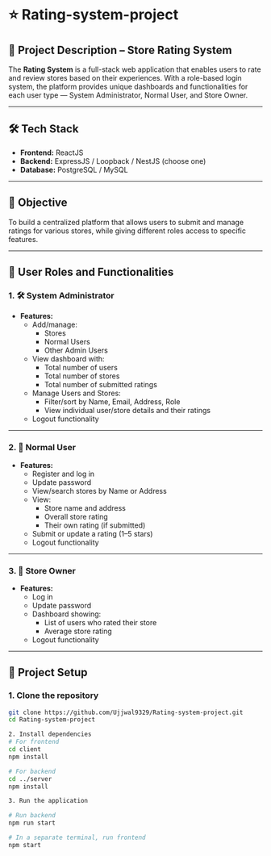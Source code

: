 # ⭐ Rating-system-project

## 📌 Project Description – Store Rating System

The **Rating System** is a full-stack web application that enables users to rate and review stores based on their experiences. With a role-based login system, the platform provides unique dashboards and functionalities for each user type — System Administrator, Normal User, and Store Owner.

---

## 🛠 Tech Stack

- **Frontend:** ReactJS  
- **Backend:** ExpressJS / Loopback / NestJS (choose one)
- **Database:** PostgreSQL / MySQL

---

## 🎯 Objective

To build a centralized platform that allows users to submit and manage ratings for various stores, while giving different roles access to specific features.

---

## 👥 User Roles and Functionalities

### 1. 🛠 System Administrator

- **Features:**
  - Add/manage:
    - Stores
    - Normal Users
    - Other Admin Users
  - View dashboard with:
    - Total number of users
    - Total number of stores
    - Total number of submitted ratings
  - Manage Users and Stores:
    - Filter/sort by Name, Email, Address, Role
    - View individual user/store details and their ratings
  - Logout functionality

---

### 2. 🙋 Normal User

- **Features:**
  - Register and log in
  - Update password
  - View/search stores by Name or Address
  - View:
    - Store name and address
    - Overall store rating
    - Their own rating (if submitted)
  - Submit or update a rating (1–5 stars)
  - Logout functionality

---

### 3. 🏪 Store Owner

- **Features:**
  - Log in
  - Update password
  - Dashboard showing:
    - List of users who rated their store
    - Average store rating
  - Logout functionality

---

## 📁 Project Setup

### 1. Clone the repository
```bash
git clone https://github.com/Ujjwal9329/Rating-system-project.git
cd Rating-system-project

2. Install dependencies
# For frontend
cd client
npm install

# For backend
cd ../server
npm install

3. Run the application

# Run backend
npm run start

# In a separate terminal, run frontend
npm start
